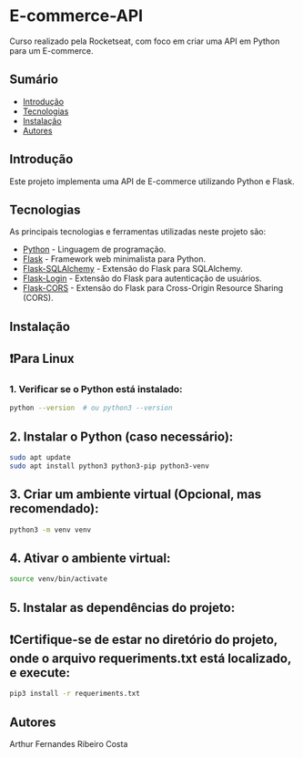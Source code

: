 # E-commerce-API

Curso realizado pela Rocketseat, com foco em criar uma API em Python para um E-commerce.

## Sumário

- [Introdução](#introdução)
- [Tecnologias](#tecnologias)
- [Instalação](#instalação)
- [Autores](#autores)

## Introdução

Este projeto implementa uma API de E-commerce utilizando Python e Flask.

## Tecnologias

As principais tecnologias e ferramentas utilizadas neste projeto são:

- [Python](https://www.python.org/) - Linguagem de programação.
- [Flask](https://flask.palletsprojects.com/en/3.0.x/) - Framework web minimalista para Python.
- [Flask-SQLAlchemy](https://flask-sqlalchemy.palletsprojects.com/en/latest/) - Extensão do Flask para SQLAlchemy.
- [Flask-Login](https://flask-login.readthedocs.io/en/latest/) - Extensão do Flask para autenticação de usuários.
- [Flask-CORS](https://flask-cors.readthedocs.io/en/latest/) - Extensão do Flask para Cross-Origin Resource Sharing (CORS).

## Instalação
## ❗Para Linux

### 1. Verificar se o Python está instalado:

```bash
python --version  # ou python3 --version

```
## 2. Instalar o Python (caso necessário):

```bash
sudo apt update
sudo apt install python3 python3-pip python3-venv

```

## 3. Criar um ambiente virtual (Opcional, mas recomendado):

```bash
python3 -m venv venv

```
## 4. Ativar o ambiente virtual:
```bash
source venv/bin/activate

```
## 5. Instalar as dependências do projeto:
## ❗Certifique-se de estar no diretório do projeto, onde o arquivo requeriments.txt está localizado, e execute:

```bash
pip3 install -r requeriments.txt

```
## Autores
Arthur Fernandes Ribeiro Costa